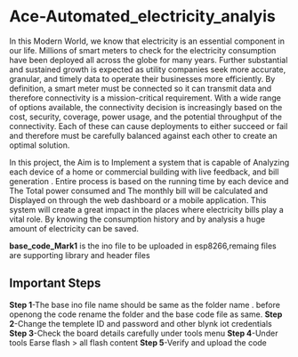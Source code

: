 # Ace-Automated_electricity_analyis

In this Modern World, we know that electricity is an essential component  in our life. Millions of smart meters to check for the electricity consumption 
have been deployed all across the globe for many years. Further substantial and sustained growth is expected as utility companies seek more accurate, 
granular, and timely data to operate their businesses more efficiently.  By definition, a smart meter must be connected so it can transmit data and 
therefore connectivity is a mission-critical requirement. With a wide range of options available, the connectivity decision is increasingly based on the 
cost, security, coverage, power usage, and the potential throughput of the connectivity. Each of these can cause deployments to either succeed or fail and 
therefore must be carefully balanced against each other to create an optimal solution.

  In this project, the Aim is to Implement a system that is capable of Analyzing each device of a home or commercial building with live feedback, and bill 
generation . Entire process is based on the running time by each device and The Total power consumed and The monthly bill  will be calculated and  
Displayed  on through the  web dashboard or a mobile application. This system will create a great impact in the places where electricity bills play a vital 
role. By knowing the consumption history and by analysis a huge amount of electricity can be saved.

**base_code_Mark1** is the ino file to be uploaded in esp8266,remaing files are supporting  library and header files

## Important Steps

**Step 1**-The base ino file name should be same as the folder name . before openong the code rename the folder and the base code file as same.         **Step 2**-Change the templete ID and password and other blynk iot credentials                                                                           **Step 3**-Check the board details carefully under tools menu                                                                                         **Step 4**-Under tools Earse flash > all flash content                                                                                                 **Step 5**-Verify and upload the code

   
